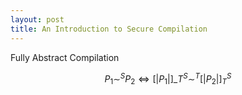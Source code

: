 ```yaml
---
layout: post
title: An Introduction to Secure Compilation
---
```

Fully Abstract Compilation

$$ P_1 \sim^{S} P_2 \Leftrightarrow [|P_1|]\_{T}^{S} \sim^{T} [|P_2|]^{S}_{T}  $$
